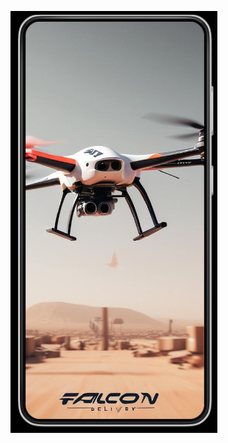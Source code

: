 ![Falcon Figma Prototype](https://github.com/Subash770/Falcon-Figma-Prototype/blob/main/img%20(1).png)
